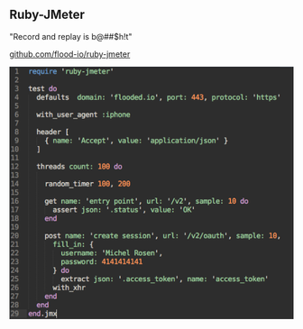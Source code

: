## Ruby-JMeter

"Record and replay is b@##$h!t"

[github.com/flood-io/ruby-jmeter](https://github.com/flood-io/ruby-jmeter)

![](../../images/ruby-jmeter.png)